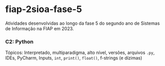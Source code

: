 # fiap-2sioa-fase-5
Atividades desenvolvidas ao longo da fase 5 do segundo ano de Sistemas de Informação na FIAP em 2023.

### C2: Python
Tópicos: Interpretado, multiparadigma, alto nível, versões, arquivos `.py`, IDEs, PyCharm, Inputs, `int`, `print()`, `float()`, f-strings (e dízimas)
